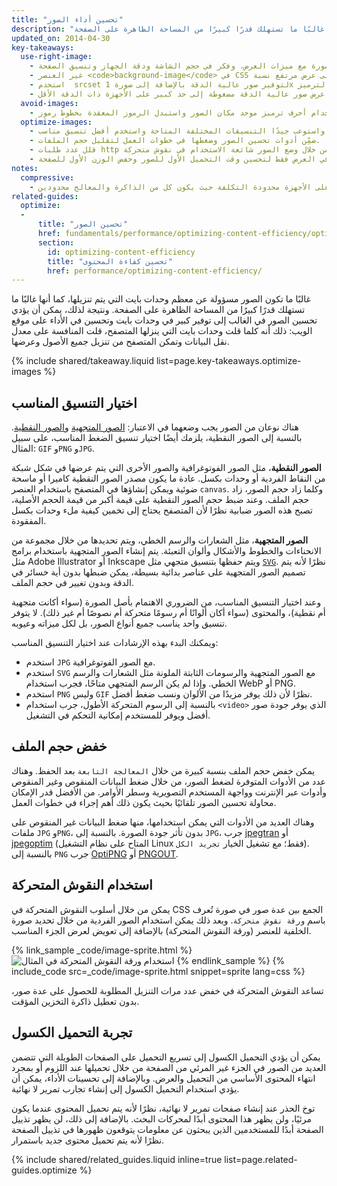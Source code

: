 ```yaml
---
title: "تحسين أداء الصور"
description: "غالبًا ما تكون الصور مسؤولة عن معظم وحدات بايت التي يتم تنزيلها، كما أنها غالبًا ما تستهلك قدرًا كبيرًا من المساحة الظاهرة على الصفحة."
updated_on: 2014-04-30
key-takeaways:
  use-right-image:
    - استخدم أفضل صورة مع ميزات العرض، وفكر في حجم الشاشة ودقة الجهاز وتنسيق الصفحة.
    - غير العنصر <code>background-image</code> في CSS للحصول على عرض مرتفع نسبة DPI باستخدام استعلامات الوسائط مع <code>min-resolution</code> و<code>-webkit-min-device-pixel-ratio</code>.
    - استخدم  srcset لتوفير صور عالية الدقة بالإضافة إلى صورة 1x في الترميز.
    - فكر جيدًا في تكاليف الأداء عند استخدام تقنيات لاستبدال صورة جافا سكريبت أو عند عرض صور عالية الدقة مضغوطة إلى حد كبير على الأجهزة ذات الدقة الأقل.
  avoid-images:
    - تجنب الصور قدر الإمكان، وجرب بدلاً من ذلك استغلال إمكانيات المتصفح من خلال استخدام أحرف ترميز موحد مكان الصور واستبدل الرموز المعقدة بخطوط رموز.
  optimize-images:
    - احذر الاختيار العشوائي لتنسيق الصورة، واستوعب جيدًا التنسيقات المختلفة المتاحة واستخدم أفضل تنسيق مناسب.
    - ضمِّن أدوات تحسين الصور وضغطها في خطوات العمل لتقليل حجم الملفات.
    - قلل عدد طلبات http من خلال وضع الصور شائعة الاستخدام في نقوش متحركة.
    - جرب تحميل الصور بعد تمريرها في العرض فقط لتحسين وقت التحميل الأول للصور وخفض الوزن الأول للصفحة.
notes:
  compressive:
    - توخ الحذر بشأن الأسلوب المضغوط نظرًا للتكاليف الزائدة التي يتسبب فيها بسبب الذاكرة وإلغاء الترميز.  يعد تغيير حجم الصور الكبيرة لتناسب الشاشات الصغيرة أمرًا مكلفًا وقد يتسبب في إزعاج خاصة على الأجهزة محدودة التكلفة حيث يكون كل من الذاكرة والمعالج محدودين.
related-guides:
  optimize:
  -
      title: "تحسين الصور"
      href: fundamentals/performance/optimizing-content-efficiency/optimize-encoding-and-transfer.html#image-optimization
      section:
        id: optimizing-content-efficiency
        title: "تحسين كفاءة المحتوى"
        href: performance/optimizing-content-efficiency/
---
```


<p class="intro">
  غالبًا ما تكون الصور مسؤولة عن معظم وحدات بايت التي يتم تنزيلها، كما أنها غالبًا ما تستهلك قدرًا كبيرًا من المساحة الظاهرة على الصفحة. ونتيجة لذلك، يمكن أن يؤدي تحسين الصور في الغالب إلى توفير كبير في وحدات بايت وتحسين في الأداء على موقع الويب: ذلك أنه كلما قلت وحدات بايت التي ينزلها المتصفح، قلت المنافسة على معدل نقل البيانات وتمكن المتصفح من تنزيل جميع الأصول وعرضها.
</p>



{% include shared/takeaway.liquid list=page.key-takeaways.optimize-images %}

## اختيار التنسيق المناسب

هناك نوعان من الصور يجب وضعهما في الاعتبار: [الصور المتجهية](http://en.wikipedia.org/wiki/Vector_graphics) و[الصور النقطية](http://en.wikipedia.org/wiki/Raster_graphics). بالنسبة إلى الصور النقطية، يلزمك أيضًا اختيار تنسيق الضغط المناسب، على سبيل المثال: `GIF` و`PNG` و`JPG`.

**الصور النقطية**، مثل الصور الفوتوغرافية والصور الأخرى التي يتم عرضها في شكل شبكة من النقاط الفردية أو وحدات بكسل. عادة ما يكون مصدر الصور النقطية كاميرا أو ماسحة ضوئية ويمكن إنشاؤها في المتصفح باستخدام العنصر `canvas`.  وكلما زاد حجم الصور، زاد حجم الملف.  وعند ضبط حجم الصور النقطية على قيمة أكبر من قيمة الحجم الأصلية، تصبح هذه الصور ضبابية نظرًا لأن المتصفح يحتاج إلى تخمين كيفية ملء وحدات بكسل المفقودة.

**الصور المتجهية**، مثل الشعارات والرسم الخطي، ويتم تحديدها من خلال مجموعة من الانحناءات والخطوط والأشكال وألوان التعبئة. يتم إنشاء الصور المتجهية باستخدام برامج مثل Adobe Illustrator أو Inkscape ويتم حفظها بتنسيق متجهي مثل [`SVG`](http://css-tricks.com/using-svg/).  نظرًا لأنه يتم تصميم الصور المتجهية على عناصر بدائية بسيطة، يمكن ضبطها بدون أية خسائر في الدقة وبدون تغيير في حجم الملف.

وعند اختيار التنسيق المناسب، من الضروري الاهتمام بأصل الصورة (سواء أكانت متجهية أم نقطية)، والمحتوى (سواء أكان ألوانًا أم رسومًا متحركة أم نصوصًا أم غير ذلك). لا يتوفر تنسيق واحد يناسب جميع أنواع الصور، بل لكل ميزاته وعيوبه.

ويمكنك البدء بهذه الإرشادات عند اختيار التنسيق المناسب:

* استخدم `JPG` مع الصور الفوتوغرافية.
* استخدم `SVG` مع الصور المتجهية والرسومات الثابتة الملونة مثل الشعارات والرسم الخطي.
  وإذا لم يكن الرسم المتجهي متاحًا، فجرب استخدام WebP أو PNG.
* استخدم `PNG` وليس `GIF` نظرًا لأن ذلك يوفر مزيدًا من الألوان ونسب ضغط أفضل.
* بالنسبة إلى الرسوم المتحركة الأطول، جرب استخدام `<video>` الذي يوفر جودة صور أفضل ويوفر للمستخدم إمكانية التحكم في التشغيل.

## خفض حجم الملف

يمكن خفض حجم الملف بنسبة كبيرة من خلال `المعالجة التابعة` بعد الحفظ. وهناك عدد من الأدوات المتوفرة لضغط الصور، من خلال ضغط البيانات المنقوص وغير المنقوص وأدوات عبر الإنترنت وواجهة المستخدم التصويرية وسطر الأوامر.  من الأفضل قدر الإمكان محاولة تحسين الصور تلقائيًا بحيث يكون ذلك أهم إجراء في خطوات العمل.

وهناك العديد من الأدوات التي يمكن استخدامها، منها ضغط البيانات غير المنقوص على ملفات `JPG` و`PNG`، بدون تأثر جودة الصورة. بالنسبة إلى `JPG`، جرب [jpegtran](http://jpegclub.org/) أو [jpegoptim](http://freshmeat.net/projects/jpegoptim/) (المتاح على نظام التشغيل Linux فقط؛ مع تشغيل الخيار `تجريد الكل`). بالنسبة إلى `PNG` جرب [OptiPNG](http://optipng.sourceforge.net/) أو [PNGOUT](http://www.advsys.net/ken/util/pngout.htm).

## استخدام النقوش المتحركة

يمكن من خلال أسلوب النقوش المتحركة في CSS الجمع بين عدة صور في صورة تُعرف باسم `ورقة نقوش متحركة`. وبعد ذلك يمكن استخدام الصور الفردية من خلال تحديد صورة الخلفية للعنصر (ورقة النقوش المتحركة) بالإضافة إلى تعويض لعرض الجزء المناسب.

{% link_sample _code/image-sprite.html %}
<img src="img/sprite-sheet.png" class="center" alt="استخدام ورقة النقوش المتحركة في المثال">
{% endlink_sample %}
{% include_code src=_code/image-sprite.html snippet=sprite lang=css %}

تساعد النقوش المتحركة في خفض عدد مرات التنزيل المطلوبة للحصول على عدة صور، بدون تعطيل ذاكرة التخزين المؤقت.

## تجربة التحميل الكسول

يمكن أن يؤدي التحميل الكسول إلى تسريع التحميل على الصفحات الطويلة التي تتضمن العديد من الصور في الجزء غير المرئي من الصفحة من خلال تحميلها عند اللزوم أو بمجرد انتهاء المحتوى الأساسي من التحميل والعرض.  وبالإضافة إلى تحسينات الأداء، يمكن أن يؤدي استخدام التحميل الكسول إلى إنشاء تجارب تمرير لا نهائية.

توخ الحذر عند إنشاء صفحات تمرير لا نهائية، نظرًا لأنه يتم تحميل المحتوى عندما يكون مرئيًا، ولن يظهر هذا المحتوى أبدًا لمحركات البحث.  بالإضافة إلى ذلك، لن يظهر تذييل الصفحة أبدًا للمستخدمين الذين يبحثون عن معلومات يتوقعون ظهورها في تذييل الصفحة نظرًا لأنه يتم تحميل محتوى جديد باستمرار.

{% include shared/related_guides.liquid inline=true list=page.related-guides.optimize %}




